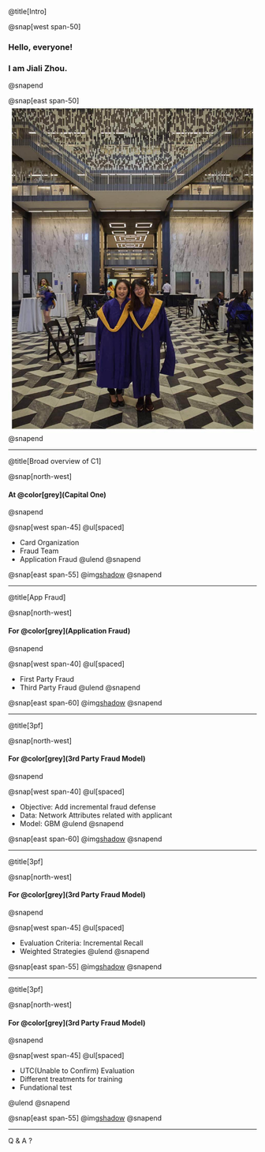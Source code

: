 @title[Intro]

@snap[west span-50]
### Hello, everyone! 
### I am Jiali Zhou.
@snapend

@snap[east span-50]
![](assets/img/nyu_graduation.jpeg)
@snapend

---
@title[Broad overview of C1]

@snap[north-west]
#### At @color[grey](**Capital One**)
@snapend

@snap[west span-45]
@ul[spaced]
- Card Organization
- Fraud Team
- Application Fraud
@ulend
@snapend

@snap[east span-55]
@img[shadow](assets/img/credit-card-application.png)
@snapend

---
@title[App Fraud]

@snap[north-west]
#### For @color[grey](**Application Fraud**)
@snapend

@snap[west span-40]
@ul[spaced]
- First Party Fraud
- Third Party Fraud
@ulend
@snapend

@snap[east span-60]
@img[shadow](assets/img/app-fraud.png)
@snapend

---
@title[3pf]

@snap[north-west]
#### For @color[grey](**3rd Party Fraud Model**)
@snapend

@snap[west span-40]
@ul[spaced]
- Objective: Add incremental fraud defense
- Data: Network Attributes related with applicant
- Model: GBM
@ulend
@snapend

@snap[east span-60]
@img[shadow](assets/img/graph.png)
@snapend

---
@title[3pf]

@snap[north-west]
#### For @color[grey](**3rd Party Fraud Model**)
@snapend

@snap[west span-45]
@ul[spaced]
- Evaluation Criteria: Incremental Recall
- Weighted Strategies
@ulend
@snapend

@snap[east span-55]
@img[shadow](assets/img/strategies.png)
@snapend

---
@title[3pf]

@snap[north-west]
#### For @color[grey](**3rd Party Fraud Model**)
@snapend

@snap[west span-45]
@ul[spaced]
- UTC(Unable to Confirm) Evaluation
- Different treatments for training
- Fundational test

@ulend
@snapend

@snap[east span-55]
@img[shadow](assets/img/verify_id.png)
@snapend

---
Q & A ?
